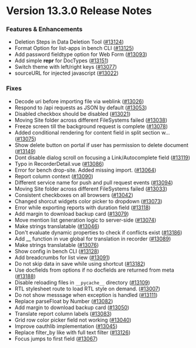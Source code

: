# Version 13.3.0 Release Notes

### Features & Enhancements

- Deletion Steps in Data Deletion Tool ([#13124](https://github.com/kanivin/kanivin/pull/13124))
- Format Option for list-apps in bench CLI ([#13125](https://github.com/kanivin/kanivin/pull/13125))
- Add password fieldtype option for Web Form ([#13093](https://github.com/kanivin/kanivin/pull/13093))
- Add simple __repr__ for DocTypes ([#13151](https://github.com/kanivin/kanivin/pull/13151))
- Switch theme with left/right keys ([#13077](https://github.com/kanivin/kanivin/pull/13077))
- sourceURL for injected javascript ([#13022](https://github.com/kanivin/kanivin/pull/13022))

### Fixes

- Decode uri before importing file via weblink ([#13026](https://github.com/kanivin/kanivin/pull/13026))
- Respond to /api requests as JSON by default ([#13053](https://github.com/kanivin/kanivin/pull/13053))
- Disabled checkbox should be disabled ([#13021](https://github.com/kanivin/kanivin/pull/13021))
- Moving Site folder across different FileSystems failed ([#13038](https://github.com/kanivin/kanivin/pull/13038))
- Freeze screen till the background request is complete ([#13078](https://github.com/kanivin/kanivin/pull/13078))
- Added conditional rendering for content field in split section w… ([#13075](https://github.com/kanivin/kanivin/pull/13075))
- Show delete button on portal if user has permission to delete document ([#13149](https://github.com/kanivin/kanivin/pull/13149))
- Dont disable dialog scroll on focusing a Link/Autocomplete field ([#13119](https://github.com/kanivin/kanivin/pull/13119))
- Typo in RecorderDetail.vue ([#13086](https://github.com/kanivin/kanivin/pull/13086))
- Error for bench drop-site. Added missing import. ([#13064](https://github.com/kanivin/kanivin/pull/13064))
- Report column context ([#13090](https://github.com/kanivin/kanivin/pull/13090))
- Different service name for push and pull request events ([#13094](https://github.com/kanivin/kanivin/pull/13094))
- Moving Site folder across different FileSystems failed ([#13033](https://github.com/kanivin/kanivin/pull/13033))
- Consistent checkboxes on all browsers ([#13042](https://github.com/kanivin/kanivin/pull/13042))
- Changed shorcut widgets color picker to dropdown ([#13073](https://github.com/kanivin/kanivin/pull/13073))
- Error while exporting reports with duration field ([#13118](https://github.com/kanivin/kanivin/pull/13118))
- Add margin to download backup card ([#13079](https://github.com/kanivin/kanivin/pull/13079))
- Move mention list generation logic to server-side ([#13074](https://github.com/kanivin/kanivin/pull/13074))
- Make strings translatable ([#13046](https://github.com/kanivin/kanivin/pull/13046))
- Don't evaluate dynamic properties to check if conflicts exist ([#13186](https://github.com/kanivin/kanivin/pull/13186))
- Add __ function in vue global for translation in recorder ([#13089](https://github.com/kanivin/kanivin/pull/13089))
- Make strings translatable ([#13076](https://github.com/kanivin/kanivin/pull/13076))
- Show config in bench CLI ([#13128](https://github.com/kanivin/kanivin/pull/13128))
- Add breadcrumbs for list view ([#13091](https://github.com/kanivin/kanivin/pull/13091))
- Do not skip data in save while using shortcut ([#13182](https://github.com/kanivin/kanivin/pull/13182))
- Use docfields from options if no docfields are returned from meta ([#13188](https://github.com/kanivin/kanivin/pull/13188))
- Disable reloading files in `__pycache__` directory ([#13109](https://github.com/kanivin/kanivin/pull/13109))
- RTL stylesheet route to load RTL style on demand. ([#13007](https://github.com/kanivin/kanivin/pull/13007))
- Do not show messsage when exception is handled ([#13111](https://github.com/kanivin/kanivin/pull/13111))
- Replace parseFloat by Number ([#13082](https://github.com/kanivin/kanivin/pull/13082))
- Add margin to download backup card ([#13050](https://github.com/kanivin/kanivin/pull/13050))
- Translate report column labels ([#13083](https://github.com/kanivin/kanivin/pull/13083))
- Grid row color picker field not working ([#13040](https://github.com/kanivin/kanivin/pull/13040))
- Improve oauthlib implementation ([#13045](https://github.com/kanivin/kanivin/pull/13045))
- Replace filter_by like with full text filter ([#13126](https://github.com/kanivin/kanivin/pull/13126))
- Focus jumps to first field ([#13067](https://github.com/kanivin/kanivin/pull/13067))